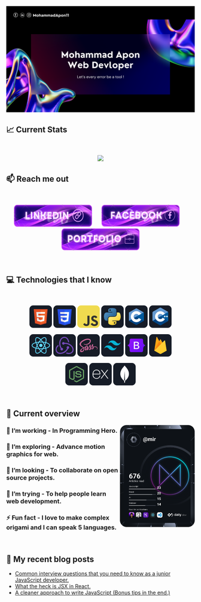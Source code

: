 <a href="https://www.facebook.com/mohammad.apon.426/">
<img src="https://raw.githubusercontent.com/MohammadApon11/MohammadApon11/main/images/githubcover.png" />
</a>

## :chart_with_upwards_trend: Current Stats

<br />
<p align="center">
  <img width="60%" src="https://github-readme-streak-stats.herokuapp.com?user=MohammadApon11&theme=react&hide_border=true&background=0D1117&stroke=0D1117&fire=FF1CF7&sideLabels=00F0FF&currStreakNum=FF1CF7&ring=FF1CF7&currStreakLabel=FF1CF7&sideNums=00F0FF" />
</p>

## :mailbox: Reach me out

<br />

<!-- [<p align="center" gap="10"><img height="60" width="210" src="https://github.com/MohammadApon11/MohammadApon11/blob/main/images/icons/social-1.png">](https://github.com/MohammadApon11/)[<img height="60" width="210" src="https://github.com/MohammadApon11/MohammadApon11/blob/main/images/icons/social-2.png">](https://www.facebook.com/mohammad.apon.426/)[<img height="60" width="210" src="https://github.com/MohammadApon11/MohammadApon11/blob/main/images/icons/social-3.png"> </p>](https://mohammadapon.vercel.app/) -->
<p align="center">
  <a href="https://github.com/MohammadApon11/"><img height="60" width="210" style="margin-right: 20px;" src="https://github.com/MohammadApon11/MohammadApon11/blob/main/images/icons/social-1.png"></a>
  <a href="https://www.facebook.com/mohammad.apon.426/"><img height="60" width="210" style="margin-right: 20px;" src="https://github.com/MohammadApon11/MohammadApon11/blob/main/images/icons/social-2.png"></a>
  <a href="https://mohammadapon.vercel.app/"><img height="60" width="210" src="https://github.com/MohammadApon11/MohammadApon11/blob/main/images/icons/social-3.png"></a>
</p>

<br />

## :computer: Technologies that I know

<br>
<p align="center">
<img src="https://github.com/MohammadApon11/MohammadApon11/blob/main/images/icons/HTML.png"/>
<img src="https://github.com/MohammadApon11/MohammadApon11/blob/main/images/icons/css.png"/>
<img src="https://github.com/MohammadApon11/MohammadApon11/blob/main/images/icons/JavaScript.png"/>
<img src="https://github.com/MohammadApon11/MohammadApon11/blob/main/images/icons/python.png"/>
<img src="https://github.com/MohammadApon11/MohammadApon11/blob/main/images/icons/c.png"/>
<img src="https://github.com/MohammadApon11/MohammadApon11/blob/main/images/icons/cpp.png"/>
</p>
<p align="center">
<img src="https://github.com/MohammadApon11/MohammadApon11/blob/main/images/icons/react.png"/>
<img src="https://github.com/MohammadApon11/MohammadApon11/blob/main/images/icons/redux.png"/>
<img src="https://github.com/MohammadApon11/MohammadApon11/blob/main/images/icons/sass.png"/>
<img src="https://github.com/MohammadApon11/MohammadApon11/blob/main/images/icons/tailwind.png"/>
<img src="https://github.com/MohammadApon11/MohammadApon11/blob/main/images/icons/Bootsrap.png"/>
<img src="https://github.com/MohammadApon11/MohammadApon11/blob/main/images/icons/firebase.png"/>
</p>
<p align="center">
<img src="https://github.com/MohammadApon11/MohammadApon11/blob/main/images/icons/node.png"/>
<img src="https://github.com/MohammadApon11/MohammadApon11/blob/main/images/icons/express.png"/>
<img src="https://github.com/MohammadApon11/MohammadApon11/blob/main/images/icons/mongo.png"/>
</p><br/>

## :eyes: Current overview

<div align="left">
<a href="https://app.daily.dev/mir"><img align="right" src="https://github.com/MohammadApon11/MohammadApon11/blob/main/devcard.svg" width="200" alt="Mir Hussain's Dev Card"/></a>
</div>

### 🔭 I’m working - In Programming Hero. 
### 🌱 I’m exploring - Advance motion graphics for web. 
### 👯 I’m looking - To collaborate on open source projects. 
### 🤔 I’m trying - To help people learn web development. 
### ⚡ Fun fact - I love to make complex origami and I can speak 5 languages.


<br />

## :book: My recent blog posts
<!-- BLOG-POST-LIST:START -->
- [Common interview questions that you need to know as a junior JavaScript developer.](https://dev.to/mirhussain/common-interview-questions-that-you-need-to-know-as-a-junior-javascript-developer-29a6)
- [What the heck is JSX in React.](https://dev.to/mirhussain/what-the-heck-is-jsx-in-react-3f0a)
- [A cleaner approach to write JavaScript &lpar;Bonus tips in the end.&rpar;](https://dev.to/mirhussain/a-cleaner-approach-to-write-javascript-bonus-tips-in-the-end-58ng)
<!-- BLOG-POST-LIST:END -->
